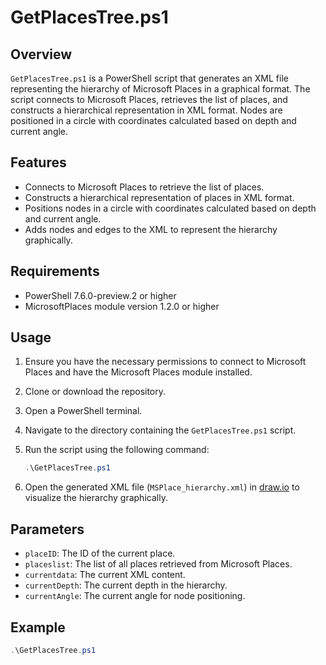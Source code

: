 # GetPlacesTree.ps1

## Overview

`GetPlacesTree.ps1` is a PowerShell script that generates an XML file representing the hierarchy of Microsoft Places in a graphical format. The script connects to Microsoft Places, retrieves the list of places, and constructs a hierarchical representation in XML format. Nodes are positioned in a circle with coordinates calculated based on depth and current angle.

## Features

- Connects to Microsoft Places to retrieve the list of places.
- Constructs a hierarchical representation of places in XML format.
- Positions nodes in a circle with coordinates calculated based on depth and current angle.
- Adds nodes and edges to the XML to represent the hierarchy graphically.

## Requirements

- PowerShell 7.6.0-preview.2 or higher
- MicrosoftPlaces module version 1.2.0 or higher

## Usage

1. Ensure you have the necessary permissions to connect to Microsoft Places and have the Microsoft Places module installed.
2. Clone or download the repository.
3. Open a PowerShell terminal.
4. Navigate to the directory containing the `GetPlacesTree.ps1` script.
5. Run the script using the following command:

    ```powershell
    .\GetPlacesTree.ps1
    ```

6. Open the generated XML file (`MSPlace_hierarchy.xml`) in [draw.io](https://app.diagrams.net/) to visualize the hierarchy graphically.

## Parameters

- `placeID`: The ID of the current place.
- `placeslist`: The list of all places retrieved from Microsoft Places.
- `currentdata`: The current XML content.
- `currentDepth`: The current depth in the hierarchy.
- `currentAngle`: The current angle for node positioning.

## Example

```powershell
.\GetPlacesTree.ps1
